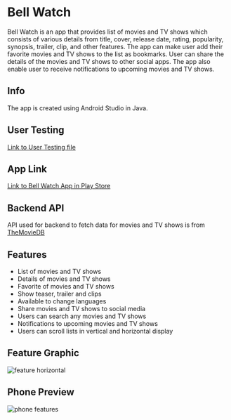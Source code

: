 # Bell Watch
Bell Watch is an app that provides list of movies and TV shows which consists of various details from title, cover, release date, rating, popularity, synopsis, trailer, clip, and other features. The app can make user add their favorite movies and TV shows to the list as bookmarks. User can share the details of the movies and TV shows to other social apps. The app also enable user to receive notifications to upcoming movies and TV shows.

## Info
The app is created using Android Studio in Java.

## User Testing
[Link to User Testing file](https://github.com/azahrx/bell-watch/tree/master/user)

## App Link
[Link to Bell Watch App in Play Store](https://play.google.com/store/apps/details?id=com.main.mymovieapp)

## Backend API
API used for backend to fetch data for movies and TV shows is from [TheMovieDB](https://developers.themoviedb.org/4/getting-started/authorization)

## Features
+ List of movies and TV shows
+ Details of movies and TV shows
+ Favorite of movies and TV shows
+ Show teaser, trailer and clips
+ Available to change languages
+ Share movies and TV shows to social media
+ Users can search any movies and TV shows
+ Notifications to upcoming movies and TV shows
+ Users can scroll lists in vertical and horizontal display

## Feature Graphic
![feature horizontal](https://user-images.githubusercontent.com/56218043/147124084-34872180-484f-463a-aa59-471e2efe9300.png)

## Phone Preview
![phone features](https://user-images.githubusercontent.com/56218043/147124122-2e65e01b-635d-423d-a035-8d758e5346b1.png)

